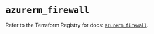 # `azurerm_firewall`

Refer to the Terraform Registry for docs: [`azurerm_firewall`](https://registry.terraform.io/providers/hashicorp/azurerm/4.36.0/docs/resources/firewall).

